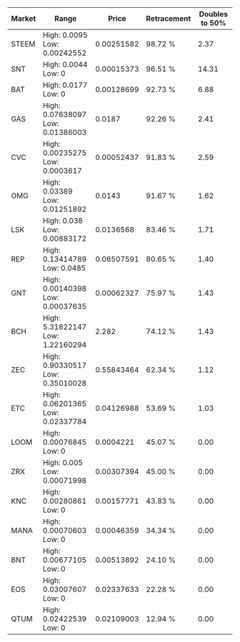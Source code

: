 | Market | Range | Price| Retracement | Doubles to 50% |
| --- | --- | --- | --- | --- |
| STEEM | High: 0.0095<br />Low: 0.00242552 | 0.00251582 | 98.72 % | 2.37 |
| SNT | High: 0.0044<br />Low: 0 | 0.00015373 | 96.51 % | 14.31 |
| BAT | High: 0.0177<br />Low: 0 | 0.00128699 | 92.73 % | 6.88 |
| GAS | High: 0.07638097<br />Low: 0.01386003 | 0.0187 | 92.26 % | 2.41 |
| CVC | High: 0.00235275<br />Low: 0.0003617 | 0.00052437 | 91.83 % | 2.59 |
| OMG | High: 0.03389<br />Low: 0.01251892 | 0.0143 | 91.67 % | 1.62 |
| LSK | High: 0.038<br />Low: 0.00883172 | 0.0136568 | 83.46 % | 1.71 |
| REP | High: 0.13414789<br />Low: 0.0485 | 0.06507591 | 80.65 % | 1.40 |
| GNT | High: 0.00140398<br />Low: 0.00037635 | 0.00062327 | 75.97 % | 1.43 |
| BCH | High: 5.31822147<br />Low: 1.22160294 | 2.282 | 74.12 % | 1.43 |
| ZEC | High: 0.90330517<br />Low: 0.35010028 | 0.55843464 | 62.34 % | 1.12 |
| ETC | High: 0.06201365<br />Low: 0.02337784 | 0.04126988 | 53.69 % | 1.03 |
| LOOM | High: 0.00076845<br />Low: 0 | 0.0004221 | 45.07 % | 0.00 |
| ZRX | High: 0.005<br />Low: 0.00071998 | 0.00307394 | 45.00 % | 0.00 |
| KNC | High: 0.00280861<br />Low: 0 | 0.00157771 | 43.83 % | 0.00 |
| MANA | High: 0.00070603<br />Low: 0 | 0.00046359 | 34.34 % | 0.00 |
| BNT | High: 0.00677105<br />Low: 0 | 0.00513892 | 24.10 % | 0.00 |
| EOS | High: 0.03007607<br />Low: 0 | 0.02337633 | 22.28 % | 0.00 |
| QTUM | High: 0.02422539<br />Low: 0 | 0.02109003 | 12.94 % | 0.00 |
